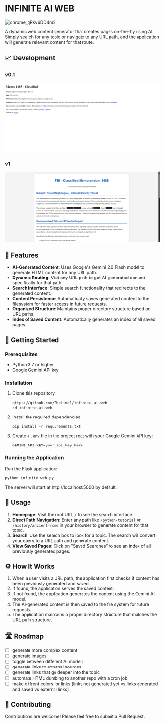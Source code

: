 # INFINITE AI WEB

![chrome_qRkv6DD4mS](https://github.com/user-attachments/assets/a1c5428c-c22d-4112-8861-b1430256876b)

A dynamic web content generator that creates pages on-the-fly using AI. Simply search for any topic or navigate to any URL path, and the application will generate relevant content for that route.

## 📈 Development

### v0.1

![screenshot_fbi_memo_v01](screenshots/fbi_memo_v01.png)

### v1

![screenshot_fbi_memo_v1](screenshots/fbi_memo_v1.png)

## 🌟 Features

- **AI-Generated Content**: Uses Google's Gemini 2.0 Flash model to generate HTML content for any URL path.
- **Dynamic Routing**: Visit any URL path to get AI-generated content specifically for that path.
- **Search Interface**: Simple search functionality that redirects to the generated content.
- **Content Persistence**: Automatically saves generated content to the filesystem for faster access in future requests.
- **Organized Structure**: Maintains proper directory structure based on URL paths.
- **Index of Saved Content**: Automatically generates an index of all saved pages.

## 🚀 Getting Started

### Prerequisites

- Python 3.7 or higher
- Google Gemini API key

### Installation

1. Clone this repository:
   ```
   https://github.com/TheLime1/infinite-ai-web
   cd infinite-ai-web
   ```

2. Install the required dependencies:
   ```
   pip install -r requirements.txt
   ```

3. Create a `.env` file in the project root with your Google Gemini API key:
   ```
   GEMINI_API_KEY=your_api_key_here
   ```

### Running the Application

Run the Flask application:
```
python infinite_web.py
```

The server will start at http://localhost:5000 by default.

## 🧭 Usage

1. **Homepage**: Visit the root URL `/` to see the search interface.
2. **Direct Path Navigation**: Enter any path like `/python-tutorial` or `/history/ancient-rome` in your browser to generate content for that topic.
3. **Search**: Use the search box to look for a topic. The search will convert your query to a URL path and generate content.
4. **View Saved Pages**: Click on "Saved Searches" to see an index of all previously generated pages.

## ⚙️ How It Works

1. When a user visits a URL path, the application first checks if content has been previously generated and saved.
2. If found, the application serves the saved content.
3. If not found, the application generates the content using the Gemini AI model.
4. The AI-generated content is then saved to the file system for future requests.
5. The application maintains a proper directory structure that matches the URL path structure.

## 🛣️ Roadmap

- [ ] generate more complex content
- [ ] generate images
- [ ] toggle between different AI models
- [ ] generate links to external sources
- [ ] generate links that go deeper into the topic
- [ ] automate HTML dumbing to another repo with a cron job
- [ ] make diffrent colors for links (links not generated yet vs links generated and saved vs external links)

## 🤝 Contributing

Contributions are welcome! Please feel free to submit a Pull Request.
